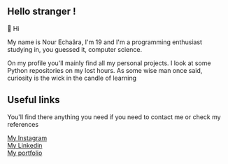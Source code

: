 <h2> Hello stranger !</h2>

👋 Hi <br/>

My name is Nour Echaâra, I'm 19 and I'm a programming enthusiast studying in, you guessed it, computer science.

On my profile you'll mainly find all my personal projects. I look at some Python repositories on my lost hours. As some wise 
man once said, curiosity is the wick in the candle of learning 


<h2> Useful links </h2>


You'll find there anything you need if you need to contact me or check my references <br />



<a href="https://www.instagram.com/noureh10/?hl=en">My Instagram</a><br />
<a href="https://www.linkedin.com/in/nour-echa%C3%A2ra-406b13225/?locale=en_EN">My Linkedin</a><br />
<a href="https://example.com">My portfolio</a><br />


<!---
NourEchaara/NourEchaara is a ✨ special ✨ repository because its `README.md` (this file) appears on your GitHub profile.
You can click the Preview link to take a look at your changes.
--->
